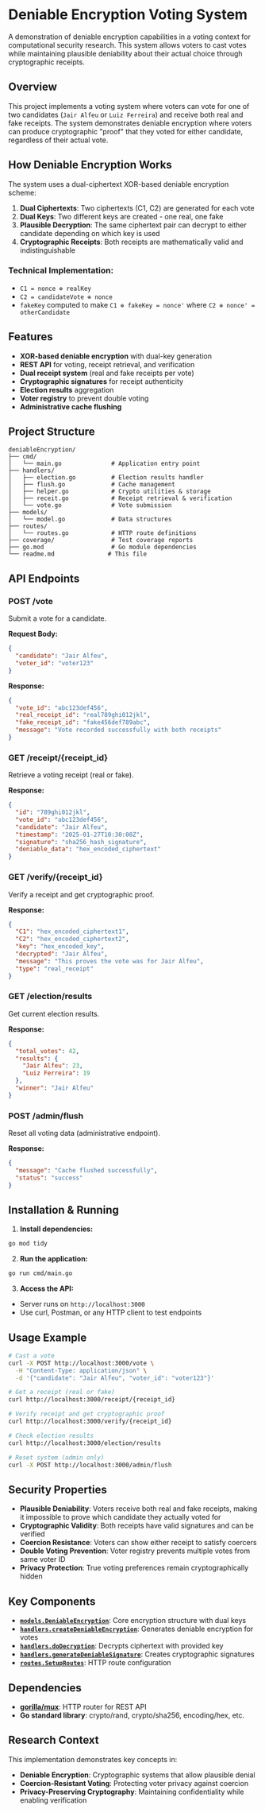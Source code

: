 # Deniable Encryption Voting System

A demonstration of deniable encryption capabilities in a voting context for computational security research. This system allows voters to cast votes while maintaining plausible deniability about their actual choice through cryptographic receipts.

## Overview

This project implements a voting system where voters can vote for one of two candidates (`Jair Alfeu` or `Luiz Ferreira`) and receive both real and fake receipts. The system demonstrates deniable encryption where voters can produce cryptographic "proof" that they voted for either candidate, regardless of their actual vote.

## How Deniable Encryption Works

The system uses a dual-ciphertext XOR-based deniable encryption scheme:

1. **Dual Ciphertexts**: Two ciphertexts (C1, C2) are generated for each vote
2. **Dual Keys**: Two different keys are created - one real, one fake
3. **Plausible Decryption**: The same ciphertext pair can decrypt to either candidate depending on which key is used
4. **Cryptographic Receipts**: Both receipts are mathematically valid and indistinguishable

### Technical Implementation:
- `C1 = nonce ⊕ realKey`
- `C2 = candidateVote ⊕ nonce`
- `fakeKey` computed to make `C1 ⊕ fakeKey = nonce'` where `C2 ⊕ nonce' = otherCandidate`

## Features

- **XOR-based deniable encryption** with dual-key generation
- **REST API** for voting, receipt retrieval, and verification
- **Dual receipt system** (real and fake receipts per vote)
- **Cryptographic signatures** for receipt authenticity
- **Election results** aggregation
- **Voter registry** to prevent double voting
- **Administrative cache flushing**

## Project Structure

```
deniableEncryption/
├── cmd/
│   └── main.go              # Application entry point
├── handlers/
│   ├── election.go          # Election results handler
│   ├── flush.go             # Cache management
│   ├── helper.go            # Crypto utilities & storage
│   ├── receit.go            # Receipt retrieval & verification
│   └── vote.go              # Vote submission
├── models/
│   └── model.go             # Data structures
├── routes/
│   └── routes.go            # HTTP route definitions
├── coverage/                # Test coverage reports
├── go.mod                   # Go module dependencies
└── readme.md               # This file
```

## API Endpoints

### POST /vote
Submit a vote for a candidate.

**Request Body:**
```json
{
  "candidate": "Jair Alfeu",
  "voter_id": "voter123"
}
```

**Response:**
```json
{
  "vote_id": "abc123def456",
  "real_receipt_id": "real789ghi012jkl",
  "fake_receipt_id": "fake456def789abc", 
  "message": "Vote recorded successfully with both receipts"
}
```

### GET /receipt/{receipt_id}
Retrieve a voting receipt (real or fake).

**Response:**
```json
{
  "id": "789ghi012jkl",
  "vote_id": "abc123def456",
  "candidate": "Jair Alfeu",
  "timestamp": "2025-01-27T10:30:00Z",
  "signature": "sha256_hash_signature",
  "deniable_data": "hex_encoded_ciphertext"
}
```

### GET /verify/{receipt_id}
Verify a receipt and get cryptographic proof.

**Response:**
```json
{
  "C1": "hex_encoded_ciphertext1",
  "C2": "hex_encoded_ciphertext2",
  "key": "hex_encoded_key",
  "decrypted": "Jair Alfeu",
  "message": "This proves the vote was for Jair Alfeu",
  "type": "real_receipt"
}
```

### GET /election/results
Get current election results.

**Response:**
```json
{
  "total_votes": 42,
  "results": {
    "Jair Alfeu": 23,
    "Luiz Ferreira": 19
  },
  "winner": "Jair Alfeu"
}
```

### POST /admin/flush
Reset all voting data (administrative endpoint).

**Response:**
```json
{
  "message": "Cache flushed successfully",
  "status": "success"
}
```

## Installation & Running

1. **Install dependencies:**
```bash
go mod tidy
```

2. **Run the application:**
```bash
go run cmd/main.go
```

3. **Access the API:**
- Server runs on `http://localhost:3000`
- Use curl, Postman, or any HTTP client to test endpoints

## Usage Example

```bash
# Cast a vote
curl -X POST http://localhost:3000/vote \
  -H "Content-Type: application/json" \
  -d '{"candidate": "Jair Alfeu", "voter_id": "voter123"}'

# Get a receipt (real or fake)
curl http://localhost:3000/receipt/{receipt_id}

# Verify receipt and get cryptographic proof
curl http://localhost:3000/verify/{receipt_id}

# Check election results
curl http://localhost:3000/election/results

# Reset system (admin only)
curl -X POST http://localhost:3000/admin/flush
```

## Security Properties

- **Plausible Deniability**: Voters receive both real and fake receipts, making it impossible to prove which candidate they actually voted for
- **Cryptographic Validity**: Both receipts have valid signatures and can be verified
- **Coercion Resistance**: Voters can show either receipt to satisfy coercers
- **Double Voting Prevention**: Voter registry prevents multiple votes from same voter ID
- **Privacy Protection**: True voting preferences remain cryptographically hidden

## Key Components

- **[`models.DeniableEncryption`](models/model.go)**: Core encryption structure with dual keys
- **[`handlers.createDeniableEncryption`](handlers/helper.go)**: Generates deniable encryption for votes
- **[`handlers.doDecryption`](handlers/helper.go)**: Decrypts ciphertext with provided key
- **[`handlers.generateDeniableSignature`](handlers/helper.go)**: Creates cryptographic signatures
- **[`routes.SetupRoutes`](routes/routes.go)**: HTTP route configuration

## Dependencies

- **[gorilla/mux](https://github.com/gorilla/mux)**: HTTP router for REST API
- **Go standard library**: crypto/rand, crypto/sha256, encoding/hex, etc.

## Research Context

This implementation demonstrates key concepts in:
- **Deniable Encryption**: Cryptographic systems that allow plausible denial
- **Coercion-Resistant Voting**: Protecting voter privacy against coercion
- **Privacy-Preserving Cryptography**: Maintaining confidentiality while enabling verification
